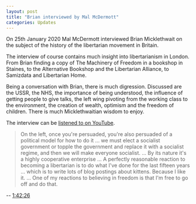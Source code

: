 ```yaml
---
layout: post
title: "Brian interviewed by Mal McDermott"
categories: Updates
---
```

On 25th January 2020 Mal McDermott interviewed Brian Micklethwait on the subject of the history of the libertarian movement in Britain.

The interview of course contains much insight into libertarianism in London. From Brian finding a copy of The Machinery of Freedom in
a bookshop in Staines, to the Alternative Bookshop and the Libertarian Alliance, to Samizdata and Libertarian Home.

Being a conversation with Brian, there is much digression. Discussed are the USSR, the NHS, the importance of being understood, the
influence of getting people to give talks, the left wing pivoting from the working class to the environment, the creation of wealth,
optimism and the freedom of children. There is much Micklethwaitian wisdom to enjoy.

The interview can be [listened to on YouTube](https://www.youtube.com/watch?v=FAGwxSMVTe8).

> On the left, once you're persuaded, you're also persuaded of a political model for how to do it ... we must elect a socialist government
or topple the government and replace it with a socialist regime, and then we will make everyone socialist. ... By its nature it's a highly
cooperative enterprise ... A perfectly reasonable reaction to becoming a libertarian is to do what I've done for the last fifteen years
... which is to write lots of blog postings about kittens. Because I like it. ... One of my reactions to believing in freedom is that
I'm free to go off and do that.

-- [1:42:26](https://youtu.be/FAGwxSMVTe8?t=6146)

